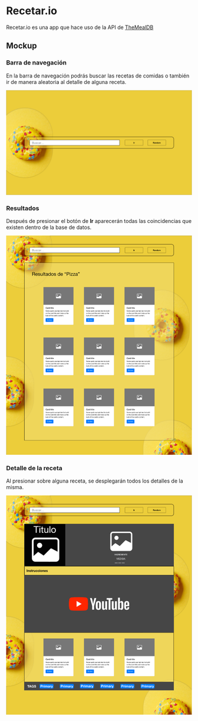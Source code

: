# Recetar.io

Recetar.io es una app que hace uso de la API de [TheMealDB](https://www.themealdb.com/api.php)

## Mockup

### Barra de navegación

En la barra de navegación podrás buscar las recetas de comidas o también ir de manera aleatoria al detalle de alguna receta.

![DOM](./assets/searchbar.png)

### Resultados

Después de presionar el botón de **Ir** aparecerán todas las coincidencias que existen dentro de la base de datos.

![DOM](./assets/results.png)

### Detalle de la receta

Al presionar sobre alguna receta, se desplegarán todos los detalles de la misma.

![DOM](./assets/detail.png)

